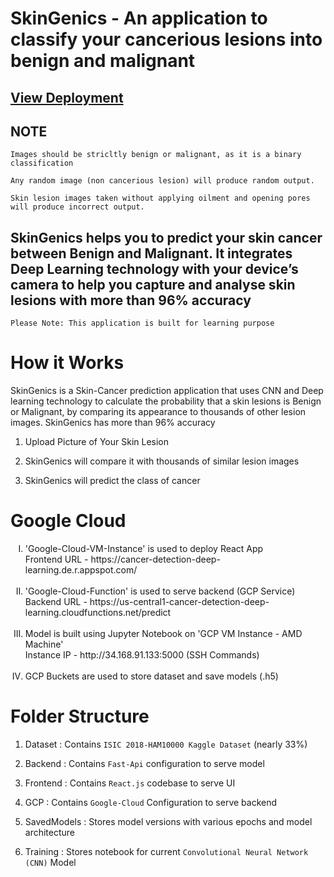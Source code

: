 # SkinGenics - An application to classify your cancerious lesions into benign and malignant

## <a href="https://skingenics.netlify.app/" >View Deployment</a>

## NOTE
```
Images should be stricltly benign or malignant, as it is a binary classification

Any random image (non cancerious lesion) will produce random output. 

Skin lesion images taken without applying oilment and opening pores will produce incorrect output.
```

## SkinGenics helps you to predict your skin cancer between Benign and Malignant. It integrates Deep Learning technology with your device’s camera to help you capture and analyse skin lesions with more than 96% accuracy

`Please Note: This application is built for learning purpose `

# How it Works
SkinGenics is a Skin-Cancer prediction application that uses CNN and Deep learning technology to calculate the probability that a skin lesions is Benign or Malignant, by comparing its appearance to thousands of other lesion images. SkinGenics has more than 96% accuracy

1. Upload Picture of Your Skin Lesion

2. SkinGenics will compare it with thousands of similar lesion images

3. SkinGenics will predict the class of cancer


# Google Cloud 

  <ol type="I">
  
  <li> 'Google-Cloud-VM-Instance' is used to deploy React App <br>
    Frontend URL - https://cancer-detection-deep-learning.de.r.appspot.com/ </li> <br>
  
  <li> 'Google-Cloud-Function' is used to serve backend (GCP Service) <br>
        Backend URL - https://us-central1-cancer-detection-deep-learning.cloudfunctions.net/predict </li> <br>
      
  <li> Model is built using Jupyter Notebook on 'GCP VM Instance - AMD Machine' <br>
        Instance IP - http://34.168.91.133:5000 (SSH Commands) </li> <br>
  
  <li> GCP Buckets are used to store dataset and save models (.h5) </li>
  
  </ol>
  
  

# Folder Structure

1. Dataset : Contains `ISIC 2018-HAM10000 Kaggle Dataset` (nearly 33%)

2. Backend : Contains `Fast-Api` configuration to serve model

3. Frontend : Contains `React.js` codebase to serve UI

4. GCP : Contains `Google-Cloud` Configuration to serve backend
  
5. SavedModels : Stores model versions with various epochs and model architecture

6. Training : Stores notebook for current `Convolutional Neural Network (CNN)` Model
